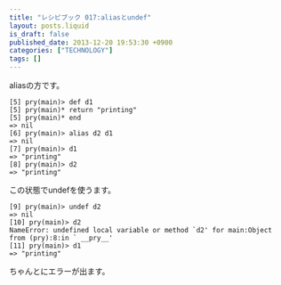 ```yaml
---
title: "レシピブック 017:aliasとundef"
layout: posts.liquid
is_draft: false
published_date: 2013-12-20 19:53:30 +0900
categories: ["TECHNOLOGY"]
tags: []
---
```


aliasの方です。

    [5] pry(main)> def d1
    [5] pry(main)* return "printing"
    [5] pry(main)* end
    => nil
    [6] pry(main)> alias d2 d1
    => nil
    [7] pry(main)> d1
    => "printing"
    [8] pry(main)> d2
    => "printing"

この状態でundefを使うます。

    [9] pry(main)> undef d2
    => nil
    [10] pry(main)> d2
    NameError: undefined local variable or method `d2' for main:Object
    from (pry):8:in ` __pry__'
    [11] pry(main)> d1
    => "printing"

ちゃんとにエラーが出ます。



